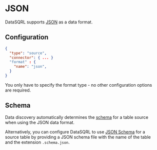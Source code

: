 # JSON

DataSQRL supports [JSON](https://en.wikipedia.org/wiki/JSON) as a data format.

## Configuration

```json title="system.discovery.table.json"
{
  "type": "source",
  "connector": { ... }
  "format" : {
    "name": "json",
  }
}
```

You only have to specify the format type - no other configuration options are required.

## Schema

Data discovery automatically determines the [schema](../schema) for a table source when using the JSON data format.

Alternatively, you can configure DataSQRL to use [JSON Schema](https://json-schema.org/) for a source table by providing a JSON schema file with the name of the table and the extension `.schema.json`. 